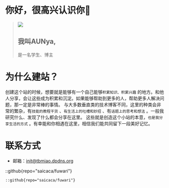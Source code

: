 # 你好，很高兴认识你👋
>![](/images/avatar.png)
> ## 我叫AUNya,
> 是一名学生、博主

# 为什么建站？
创建这个站的时候，想要就是能够有一个自己能够`积累知识、积累兴趣` 的地方。和他人分享，会让这些成为积累和沉淀。如果能够帮助到更多的人，帮助更多人解决问题，那一定是非常棒的事情。
与大多数垂直类的技术博客不同，这里的种类会非常的繁杂，有`技能的教程干货` 、`有生活上的吐槽和妙招` 、有`话题上的思考和想法` 。一般我研究什么、发现了什么都会分享在这里。
这些就是创造这个小站的本意，`也是我分享生活的方式` 。有幸能和你相遇在这里，相信我们能共同留下一段美好记忆。

# 联系方式
- 邮箱：<EMAIL>init@tbmiao.dpdns.org</EMAIL>


::github{repo="saicaca/fuwari"}

```
::github{repo="saicaca/fuwari"}
```